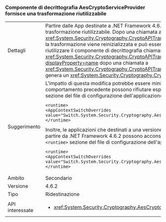 ### <a name="aescryptoserviceprovider-decryptor-provides-a-reusable-transform"></a>Componente di decrittografia AesCryptoServiceProvider fornisce una trasformazione riutilizzabile

|   |   |
|---|---|
|Dettagli|Partire dalle App destinate a .NET Framework 4.6.2, il <xref:System.Security.Cryptography.AesCryptoServiceProvider> simmetrica fornisce una trasformazione riutilizzabile. Dopo una chiamata a <xref:System.Security.Cryptography.CryptoAPITransform.TransformFinalBlock(System.Byte[],System.Int32,System.Int32)?displayProperty=name>, la trasformazione viene reinizializzata e può essere riutilizzata. Per le app destinate alle versioni precedenti di .NET Framework, si tenta di riutilizzare il componente di decrittografia chiamando <xref:System.Security.Cryptography.CryptoAPITransform.TransformBlock(System.Byte[],System.Int32,System.Int32,System.Byte[],System.Int32)?displayProperty=name> dopo una chiamata a <xref:System.Security.Cryptography.CryptoAPITransform.TransformFinalBlock(System.Byte[],System.Int32,System.Int32)?displayProperty=name> genera un <xref:System.Security.Cryptography.CryptographicException> o produce dati danneggiati.|
|Suggerimento|L'impatto di questa modifica potrebbe essere minimo, poiché si tratta del comportamento previsto. Applicazioni che dipendono da sul comportamento precedente possono rifiutare esplicitamente utilizzando aggiungendo la seguente impostazione di configurazione per il <code>&lt;runtime&gt;</code> sezione del file di configurazione dell'applicazione:<pre><code class="language-xml">&lt;runtime&gt;&#13;&#10;&lt;AppContextSwitchOverrides value=&quot;Switch.System.Security.Cryptography.AesCryptoServiceProvider.DontCorrectlyResetDecryptor=true&quot;/&gt;&#13;&#10;&lt;/runtime&gt;&#13;&#10;</code></pre>Inoltre, le applicazioni che destinati a una versione precedente di .NET Framework ma vengono eseguiti in una versione di .NET Framework a partire da .NET Framework 4.6.2 possono acconsentire esplicitamente a esso aggiungendo la seguente impostazione di configurazione per il <code>&lt;runtime&gt;</code> sezione del file di configurazione dell'applicazione:<pre><code class="language-xml">&lt;runtime&gt;&#13;&#10;&lt;AppContextSwitchOverrides value=&quot;Switch.System.Security.Cryptography.AesCryptoServiceProvider.DontCorrectlyResetDecryptor=false&quot;/&gt;&#13;&#10;&lt;/runtime&gt;&#13;&#10;</code></pre>|
|Ambito|Secondario|
|Versione|4.6.2|
|Tipo|Ridestinazione|
|API interessate|<ul><li><xref:System.Security.Cryptography.AesCryptoServiceProvider.CreateDecryptor?displayProperty=nameWithType></li></ul>|

